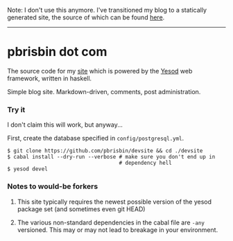 Note: I don't use this anymore. I've transitioned my blog to a 
statically generated site, the source of which can be found [here][].

---

[here]: https://github.com/pbrisbin/pbrisbin.com

# pbrisbin dot com

The source code for my [site][] which is powered by the [Yesod][] web 
framework, written in haskell.

Simple blog site. Markdown-driven, comments, post administration.

### Try it

I don't claim this will work, but anyway...

First, create the database specified in `config/postgresql.yml`.

~~~ { .bash }
$ git clone https://github.com/pbrisbin/devsite && cd ./devsite
$ cabal install --dry-run --verbose # make sure you don't end up in 
                                    # dependency hell
$ yesod devel
~~~

### Notes to would-be forkers

1. This site typically requires the newest possible version of the yesod 
   package set (and sometimes even git HEAD)

2. The various non-standard dependencies in the cabal file are `-any` 
   versioned. This may or may not lead to breakage in your environment.

[site]:  http://pbrisbin.com
[Yesod]: http://docs.yesodweb.com
